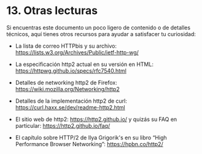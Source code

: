 # 13. Otras lecturas

Si encuentras este documento un poco ligero de contenido o de detalles técnicos, aquí tienes otros recursos para ayudar a satisfacer tu curiosidad:

- La lista de correo HTTPbis y su archivo: https://lists.w3.org/Archives/Public/ietf-http-wg/

- La especificación http2 actual en su versión en HTML: https://httpwg.github.io/specs/rfc7540.html

- Detalles de networking http2 de Firefox: https://wiki.mozilla.org/Networking/http2

- Detalles de la implementación  http2 de curl: https://curl.haxx.se/dev/readme-http2.html

- El sitio web de http2: https://http2.github.io/ y quizás su FAQ en particular: https://http2.github.io/faq/

- El capítulo sobre HTTP/2 de Ilya Grigorik's en su libro “High Performance Browser Networking”: https://hpbn.co/http2/

